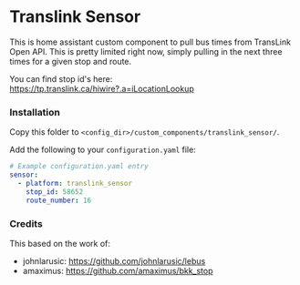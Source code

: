 # Translink Sensor

This is home assistant custom component to pull bus times from TransLink Open API.  This is pretty limited right now, simply pulling in the next three times for a given stop and route.

You can find stop id's here: https://tp.translink.ca/hiwire?.a=iLocationLookup

### Installation

Copy this folder to `<config_dir>/custom_components/translink_sensor/`.

Add the following to your `configuration.yaml` file:

```yaml
# Example configuration.yaml entry
sensor:
  - platform: translink_sensor
    stop_id: 58652
    route_number: 16
```
### Credits

This based on the work of:

* johnlarusic: https://github.com/johnlarusic/lebus
* amaximus: https://github.com/amaximus/bkk_stop
